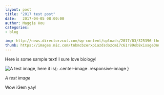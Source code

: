 ```yaml
---
layout: post
title: "2017 test post"
date:   2017-04-05 08:00:00
author: Maggie Hou
categories: 
- blog

img: http://news.directorzcut.com/wp-content/uploads/2017/03/325396-thumb.jpg
thumb: https://images.mic.com/tnbmcbzerxpiazdsdozcm17c61r89ob8xissge3nu9brj4vx0gtza0g4akwsvgfa.jpg
---
```


Here is some sample text! I sure love biology! 

![A test image, here it is](http://fhwc.net/wp-content/uploads/2012/01/Plant-a-Seed.jpg){: .center-image .responsive-image }

*A test image*

Wow iGem yay!

